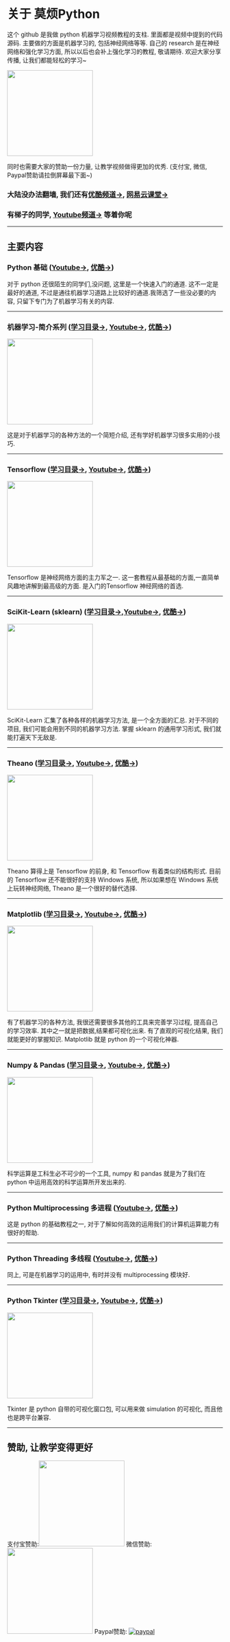 # 关于 莫烦Python 
这个 github 是我做 python 机器学习视频教程的支柱. 里面都是视频中提到的代码源码. 主要做的方面是机器学习的, 包括神经网络等等. 
自己的 research 是在神经网络和强化学习方面, 所以以后也会补上强化学习的教程, 敬请期待. 欢迎大家分享传播, 让我们都能轻松的学习~

[<img src="https://github.com/MorvanZhou/tutorials/blob/gh-pages/%E7%89%87%E5%A4%B4.png?raw=true" height="200">](http://morvanzhou.github.io/tutorials/)

同时也需要大家的赞助一份力量, 让教学视频做得更加的优秀. (支付宝, 微信, Paypal赞助请拉倒屏幕最下面~)

### 大陆没办法翻墙, 我们还有[优酷频道->](http://i.youku.com/pythontutorial), [网易云课堂->](http://study.163.com/u/2635988091)

### 有梯子的同学, [Youtube频道->](https://www.youtube.com/channel/UCdyjiB5H8Pu7aDTNVXTTpcg) 等着你呢

---

## 主要内容
### Python 基础 ([Youtube->](https://www.youtube.com/playlist?list=PLXO45tsB95cIRP5gCi8AlYwQ1uFO2aQBw), [优酷->](http://list.youku.com/albumlist/show?id=27312381&ascending=1&page=1))
  对于 python 还很陌生的同学们,没问题, 这里是一个快速入门的通道. 这不一定是最好的通道, 不过是通往机器学习道路上比较好的通道.我筛选了一些没必要的内容, 只留下专门为了机器学习有关的内容.

---

### 机器学习-简介系列 ([学习目录->](https://github.com/MorvanZhou/tutorials/blob/gh-pages/ML_intro/README.md), [Youtube->](https://www.youtube.com/playlist?list=PLXO45tsB95cIFm8Y8vMkNNPPXAtYXwKin), [优酷->](http://list.youku.com/albumlist/show?id=27892935&ascending=1&page=1))

  [<img src='https://github.com/MorvanZhou/tutorials/blob/gh-pages/ML_intro/ML%20brief%20intro.png?raw=true' height=200>](https://github.com/MorvanZhou/tutorials/blob/gh-pages/ML_intro/README.md)

  这是对于机器学习的各种方法的一个简短介绍, 还有学好机器学习很多实用的小技巧.

---

### Tensorflow ([学习目录->](https://github.com/MorvanZhou/tutorials/blob/gh-pages/tensorflowTUT/Readme.md), [Youtube->](https://www.youtube.com/playlist?list=PLXO45tsB95cKI5AIlf5TxxFPzb-0zeVZ8), [优酷->](http://www.youku.com/playlist_show/id_27327189.html))

  [<img src="https://github.com/MorvanZhou/tutorials/blob/gh-pages/tensorflowTUT/Tensorflow%20course%20cover%20page.jpg?raw=true" height='200'>](https://github.com/MorvanZhou/tutorials/blob/gh-pages/tensorflowTUT/Readme.md)

  Tensorflow 是神经网络方面的主力军之一. 这一套教程从最基础的方面,一直简单风趣地讲解到最高级的方面. 是入门的Tensorflow 神经网络的首选.

---

### SciKit-Learn (sklearn) ([学习目录->](https://github.com/MorvanZhou/tutorials/blob/gh-pages/sklearnTUT/README.md),[Youtube->](https://www.youtube.com/playlist?list=PLXO45tsB95cI7ZleLM5i3XXhhe9YmVrRO), [优酷->](http://www.youku.com/playlist_show/id_27469882.html))
  
  [<img src='https://github.com/MorvanZhou/tutorials/blob/gh-pages/sklearnTUT/sklearn%20cover%20page.jpg?raw=true' height='200'>](https://github.com/MorvanZhou/tutorials/blob/gh-pages/sklearnTUT/README.md)

  SciKit-Learn 汇集了各种各样的机器学习方法, 是一个全方面的汇总. 对于不同的项目, 我们可能会用到不同的机器学习方法. 掌握 sklearn 的通用学习形式, 我们就能打遍天下无敌是.

---

### Theano ([学习目录->](https://github.com/MorvanZhou/tutorials/blob/gh-pages/theanoTUT/README.md), [Youtube->](https://www.youtube.com/playlist?list=PLXO45tsB95cKpDID642AjNkygrSR5X15T), [优酷->](http://www.youku.com/playlist_show/id_27743371.html))

  [<img src='https://github.com/MorvanZhou/tutorials/blob/gh-pages/theanoTUT/theano%20cover%20page.jpg?raw=true' height='200'>](https://github.com/MorvanZhou/tutorials/blob/gh-pages/theanoTUT/README.md)

  Theano 算得上是 Tensorflow 的前身, 和 Tensorflow 有着类似的结构形式. 目前的 Tensorflow 还不能很好的支持 Windows 系统, 所以如果想在 Windows 系统上玩转神经网络, Theano 是一个很好的替代选择.

---

### Matplotlib ([学习目录->](https://github.com/MorvanZhou/tutorials/blob/gh-pages/matplotlibTUT/README.md), [Youtube->](https://www.youtube.com/playlist?list=PLXO45tsB95cKiBRXYqNNCw8AUo6tYen3l), [优酷->](http://www.youku.com/playlist_show/id_28097045.html))

  [<img src='https://github.com/MorvanZhou/tutorials/blob/gh-pages/matplotlibTUT/cover%20page.jpg?raw=true' height='200'>](https://github.com/MorvanZhou/tutorials/blob/gh-pages/matplotlibTUT/README.md)

  有了机器学习的各种方法, 我很还需要很多其他的工具来完善学习过程, 提高自己的学习效率. 其中之一就是把数据,结果都可视化出来. 有了直观的可视化结果, 我们就能更好的掌握知识. Matplotlib 就是 python 的一个可视化神器.

---

### Numpy & Pandas ([学习目录->](https://github.com/MorvanZhou/tutorials/blob/gh-pages/numpy%26pandas/README.md), [Youtube->](https://www.youtube.com/playlist?list=PLXO45tsB95cKKyC45gatc8wEc3Ue7BlI4), [优酷->](http://www.youku.com/playlist_show/id_27329155.html))

  [<img src='https://github.com/MorvanZhou/tutorials/blob/gh-pages/numpy&pandas/cover%20page.jpg?raw=true' height='200'>](https://github.com/MorvanZhou/tutorials/blob/gh-pages/numpy%26pandas/README.md)

  科学运算是工科生必不可少的一个工具, numpy 和 pandas 就是为了我们在 python 中运用高效的科学运算所开发出来的.

---

### Python Multiprocessing 多进程 ([Youtube->](https://www.youtube.com/playlist?list=PLXO45tsB95cJgYDaJbwhg629-Il5cfkhe), [优酷->](http://www.youku.com/playlist_show/id_27423283.html))
  
  这是 python 的基础教程之一, 对于了解如何高效的运用我们的计算机运算能力有很好的帮助.

---

### Python Threading 多线程 ([Youtube->](https://www.youtube.com/playlist?list=PLXO45tsB95cKaHtKLn-jat8SOGndS3MEt), [优酷->](http://www.youku.com/playlist_show/id_27399497.html))
  
  同上, 可是在机器学习的运用中, 有时并没有 multiprocessing 模块好.

---

### Python Tkinter ([学习目录->](https://github.com/MorvanZhou/tutorials/blob/gh-pages/tkinterTUT/README.md), [Youtube->](https://www.youtube.com/playlist?list=PLXO45tsB95cJU56K4EtkG0YNGBZCuDwAH), [优酷->](http://www.youku.com/playlist_show/id_27433146.html))

  [<img src='https://github.com/MorvanZhou/tutorials/blob/gh-pages/tkinterTUT/cover%20page.jpg?raw=true' height='200'>](https://github.com/MorvanZhou/tutorials/blob/gh-pages/tkinterTUT/README.md)

  Tkinter 是 python 自带的可视化窗口包, 可以用来做 simulation 的可视化, 而且他也是跨平台兼容. 

---

## 赞助, 让教学变得更好
支付宝赞助:<img src='https://github.com/MorvanZhou/tutorials/blob/gh-pages/Donation/zhifubao.jpeg?raw=true' height='200'>    微信赞助:<img src='https://github.com/MorvanZhou/tutorials/blob/gh-pages/Donation/WechatIMG1.png?raw=true' height='200'>
Paypal赞助: [![paypal](https://www.paypalobjects.com/zh_XC/i/btn/btn_donateCC_LG.gif)](https://www.paypal.com/cgi-bin/webscr?cmd=_donations&business=morvanzhou%40gmail%2ecom&lc=C2&item_name=MorvanPython&currency_code=AUD&bn=PP%2dDonationsBF%3abtn_donateCC_LG%2egif%3aNonHosted)


